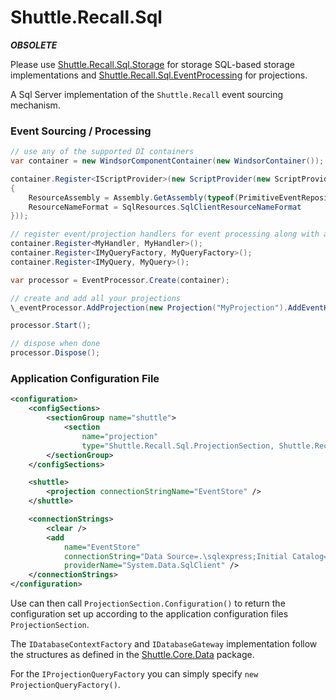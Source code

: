 # Shuttle.Recall.Sql

***OBSOLETE***

Please use [Shuttle.Recall.Sql.Storage](https://github.com/Shuttle/Shuttle.Recall.Sql.Storage) for storage SQL-based storage implementations and [Shuttle.Recall.Sql.EventProcessing](https://github.com/Shuttle/Shuttle.Recall.Sql.EventProcessing) for projections.

A Sql Server implementation of the `Shuttle.Recall` event sourcing mechanism.

### Event Sourcing / Processing

~~~ c#
// use any of the supported DI containers
var container = new WindsorComponentContainer(new WindsorContainer());

container.Register<IScriptProvider>(new ScriptProvider(new ScriptProviderConfiguration
{
	ResourceAssembly = Assembly.GetAssembly(typeof(PrimitiveEventRepository)),
	ResourceNameFormat = SqlResources.SqlClientResourceNameFormat
}));

// register event/projection handlers for event processing along with any other dependencies
container.Register<MyHandler, MyHandler>();
container.Register<IMyQueryFactory, MyQueryFactory>();
container.Register<IMyQuery, MyQuery>();

var processor = EventProcessor.Create(container);

// create and add all your projections
\_eventProcessor.AddProjection(new Projection("MyProjection").AddEventHandler(container.Resolve<MyHandlerHandler>()));

processor.Start();

// dispose when done
processor.Dispose();
~~~

### Application Configuration File

~~~ xml
<configuration>
	<configSections>
		<sectionGroup name="shuttle">
			<section 
				name="projection" 
				type="Shuttle.Recall.Sql.ProjectionSection, Shuttle.Recall.Sql" />
		</sectionGroup>
	</configSections>

	<shuttle>
		<projection connectionStringName="EventStore" />
	</shuttle>

	<connectionStrings>
		<clear />
		<add 
			name="EventStore" 
			connectionString="Data Source=.\sqlexpress;Initial Catalog=shuttle;Integrated Security=SSPI;" 
			providerName="System.Data.SqlClient" />
	</connectionStrings>
</configuration>
~~~

Use can then call `ProjectionSection.Configuration()` to return the configuration set up according to the application configuration files `ProjectionSection`.

The `IDatabaseContextFactory` and `IDatabaseGateway` implementation follow the structures as defined in the [Shuttle.Core.Data](http://shuttle.github.io/shuttle-core/overview-data/) package.

For the `IProjectionQueryFactory` you can simply specify `new ProjectionQueryFactory()`.
